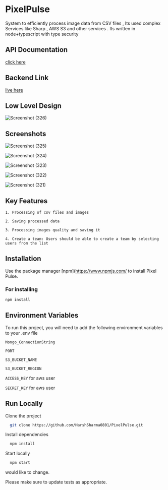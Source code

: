 # PixelPulse

System to efficiently process image data from CSV files ,  Its used complex Services like Sharp , AWS S3 and other services . Its written in node+typescript with type security  

## API Documentation
[click here](https://drive.google.com/file/d/1etmJmWXck5RAFReoojmcL_YT9pK33v3R/view?usp=sharing)

  ## Backend Link
  [live here](https://pixelpulse-hl7i.onrender.com/)

## Low Level Design 
![Screenshot (326)](https://github.com/HarshSharma0801/PixelPulse/assets/121893196/5c9a3ce6-bb4f-4109-b700-fb49d3c4cbdc)




## Screenshots

![Screenshot (325)](https://github.com/HarshSharma0801/PixelPulse/assets/121893196/5baaee13-c3de-4b5c-9df8-85620fc3254f)

![Screenshot (324)](https://github.com/HarshSharma0801/PixelPulse/assets/121893196/f55c1e1a-7fd9-4b92-8a87-4c6757e24161)

![Screenshot (323)](https://github.com/HarshSharma0801/PixelPulse/assets/121893196/8e06bf0e-72c8-4c69-8bef-4a91a59df73d)

![Screenshot (322)](https://github.com/HarshSharma0801/PixelPulse/assets/121893196/bf10e81f-1157-408f-9abb-5d5c78986e2c)

![Screenshot (321)](https://github.com/HarshSharma0801/PixelPulse/assets/121893196/a6c04316-4c36-4d2b-b55e-62dc16c808df)






  
## Key Features 

`1. Processing of csv files and images `

`2. Saving processed data `

`3. Processing images quality and saving it `

`4. Create a team: Users should be able to create a team by selecting users from the list`



## Installation

Use the package manager [npm](https://www.npmjs.com/ to install Pixel Pulse.
### For installing
```bash
npm install
```



## Environment Variables

To run this project, you will need to add the following environment variables to your .env file

`Mongo_ConnectionString`

`PORT`

`S3_BUCKET_NAME`

`S3_BUCKET_REGION`

`ACCESS_KEY` for aws user

`SECRET_KEY` for aws user



## Run Locally

Clone the project

```bash
  git clone https://github.com/HarshSharma0801/PixelPulse.git
```

Install dependencies

```bash
  npm install
```

Start locally

```bash
  npm start
```


would like to change.

Please make sure to update tests as appropriate.


















